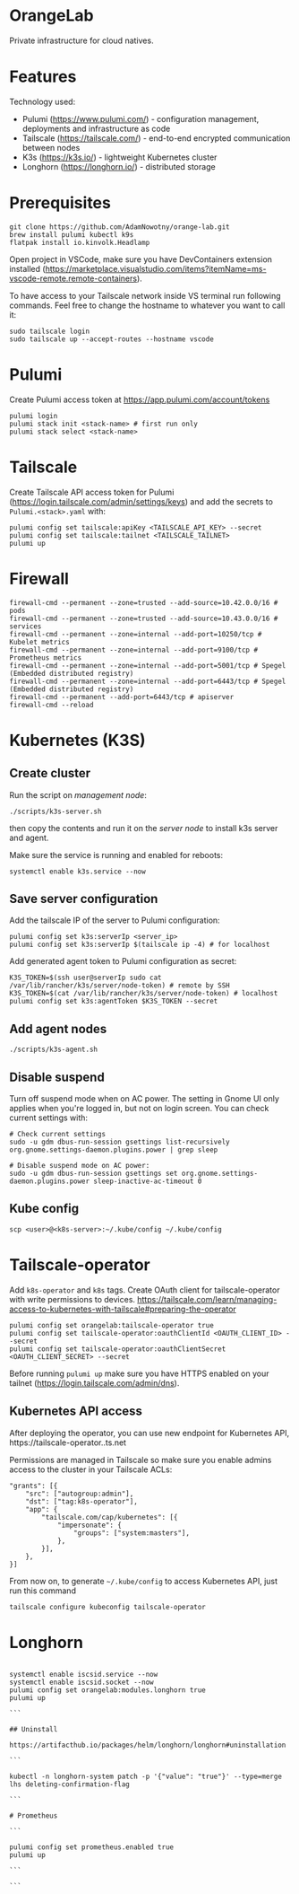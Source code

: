 # OrangeLab

Private infrastructure for cloud natives.

# Features

Technology used:

-   Pulumi (https://www.pulumi.com/) - configuration management, deployments and infrastructure as code
-   Tailscale (https://tailscale.com/) - end-to-end encrypted communication between nodes
-   K3s (https://k3s.io/) - lightweight Kubernetes cluster
-   Longhorn (https://longhorn.io/) - distributed storage

# Prerequisites

```
git clone https://github.com/AdamNowotny/orange-lab.git
brew install pulumi kubectl k9s
flatpak install io.kinvolk.Headlamp
```

Open project in VSCode, make sure you have DevContainers extension installed (https://marketplace.visualstudio.com/items?itemName=ms-vscode-remote.remote-containers).

To have access to your Tailscale network inside VS terminal run following commands. Feel free to change the hostname to whatever you want to call it:

```
sudo tailscale login
sudo tailscale up --accept-routes --hostname vscode
```

# Pulumi

Create Pulumi access token at https://app.pulumi.com/account/tokens

```
pulumi login
pulumi stack init <stack-name> # first run only
pulumi stack select <stack-name>
```

# Tailscale

Create Tailscale API access token for Pulumi (https://login.tailscale.com/admin/settings/keys) and add the secrets to `Pulumi.<stack>.yaml` with:

```
pulumi config set tailscale:apiKey <TAILSCALE_API_KEY> --secret
pulumi config set tailscale:tailnet <TAILSCALE_TAILNET>
pulumi up
```

# Firewall

```
firewall-cmd --permanent --zone=trusted --add-source=10.42.0.0/16 # pods
firewall-cmd --permanent --zone=trusted --add-source=10.43.0.0/16 # services
firewall-cmd --permanent --zone=internal --add-port=10250/tcp # Kubelet metrics
firewall-cmd --permanent --zone=internal --add-port=9100/tcp # Prometheus metrics
firewall-cmd --permanent --zone=internal --add-port=5001/tcp # Spegel (Embedded distributed registry)
firewall-cmd --permanent --zone=internal --add-port=6443/tcp # Spegel (Embedded distributed registry)
firewall-cmd --permanent --add-port=6443/tcp # apiserver
firewall-cmd --reload
```

# Kubernetes (K3S)

## Create cluster

Run the script on _management node_:

```
./scripts/k3s-server.sh
```

then copy the contents and run it on the _server node_ to install k3s server and agent.

Make sure the service is running and enabled for reboots:

```
systemctl enable k3s.service --now
```

## Save server configuration

Add the tailscale IP of the server to Pulumi configuration:

```
pulumi config set k3s:serverIp <server_ip>
pulumi config set k3s:serverIp $(tailscale ip -4) # for localhost
```

Add generated agent token to Pulumi configuration as secret:

```
K3S_TOKEN=$(ssh user@serverIp sudo cat /var/lib/rancher/k3s/server/node-token) # remote by SSH
K3S_TOKEN=$(cat /var/lib/rancher/k3s/server/node-token) # localhost
pulumi config set k3s:agentToken $K3S_TOKEN --secret
```

## Add agent nodes

```
./scripts/k3s-agent.sh
```

## Disable suspend

Turn off suspend mode when on AC power. The setting in Gnome UI only applies when you're logged in, but not on login screen. You can check current settings with:

```
# Check current settings
sudo -u gdm dbus-run-session gsettings list-recursively org.gnome.settings-daemon.plugins.power | grep sleep

# Disable suspend mode on AC power:
sudo -u gdm dbus-run-session gsettings set org.gnome.settings-daemon.plugins.power sleep-inactive-ac-timeout 0
```

## Kube config

```
scp <user>@<k8s-server>:~/.kube/config ~/.kube/config
```

# Tailscale-operator

Add `k8s-operator` and `k8s` tags.
Create OAuth client for tailscale-operator with write permissions to devices.
https://tailscale.com/learn/managing-access-to-kubernetes-with-tailscale#preparing-the-operator

```
pulumi config set orangelab:tailscale-operator true
pulumi config set tailscale-operator:oauthClientId <OAUTH_CLIENT_ID> --secret
pulumi config set tailscale-operator:oauthClientSecret <OAUTH_CLIENT_SECRET> --secret
```

Before running `pulumi up` make sure you have HTTPS enabled on your tailnet (https://login.tailscale.com/admin/dns).

## Kubernetes API access

After deploying the operator, you can use new endpoint for Kubernetes API, https://tailscale-operator.<tailnet>.ts.net

Permissions are managed in Tailscale so make sure you enable admins access to the cluster in your Tailscale ACLs:

```
"grants": [{
    "src": ["autogroup:admin"],
    "dst": ["tag:k8s-operator"],
    "app": {
        "tailscale.com/cap/kubernetes": [{
            "impersonate": {
                "groups": ["system:masters"],
            },
        }],
    },
}]
```

From now on, to generate `~/.kube/config` to access Kubernetes API, just run this command

```
tailscale configure kubeconfig tailscale-operator
```

# Longhorn

````

systemctl enable iscsid.service --now
systemctl enable iscsid.socket --now
pulumi config set orangelab:modules.longhorn true
pulumi up

```

## Uninstall

https://artifacthub.io/packages/helm/longhorn/longhorn#uninstallation

```

kubectl -n longhorn-system patch -p '{"value": "true"}' --type=merge lhs deleting-confirmation-flag

```

# Prometheus

```

pulumi config set prometheus.enabled true
pulumi up

```

```
````
